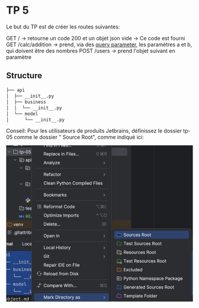 # TP 5

Le but du TP est de créer les routes suivantes:

GET / -> retourne un code 200 et un objet json vide -> Ce code est fourni
GET /calc/addition -> prend, via des [query parameter](https://fastapi.tiangolo.com/tutorial/query-params/#query-parameters), les paramètres a et b, qui doivent être des nombres 
POST /users -> prend l'objet suivant en paramètre

## Structure

```
├── api
│  ├── __init__.py
│  ├── business
│  │  └── __init__.py
│  └── model
│      └── __init__.py
```

Conseil: Pour les utilisateurs de produits Jetbrains, définissez le dossier tp-05 comme le dossier "
Source Root", comme indiqué ici:

![Source Root](res/img.png)